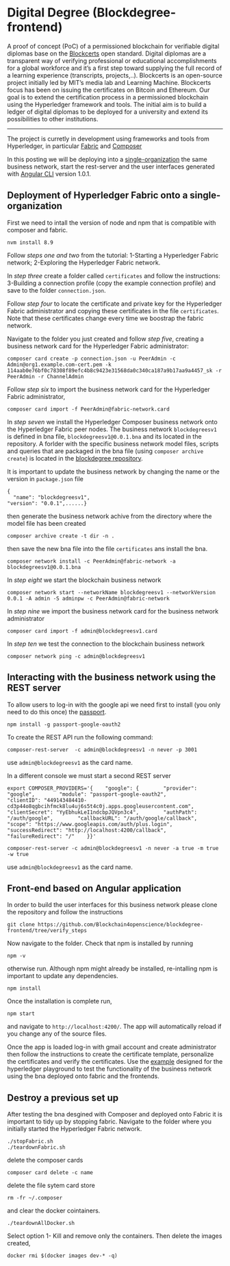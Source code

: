 # Digital Degree (Blockdegree-frontend)

A proof of concept (PoC) of a permissioned blockchain for verifiable digital diplomas base on the [Blockcerts](https://www.blockcerts.org/about.html) open standard. Digital diplomas are a transparent way of verifying professional or educational accomplishments for a global workforce and it’s a first step toward supplying the full record of a learning experience (transcripts, projects,..). Blockcerts is an open-source project initially led by MIT’s media lab and Learning Machine. Blockcerts focus has been on issuing the certificates on Bitcoin and Ethereum. Our goal is to extend the certification process in a permissioned blockchain using the Hyperledger framework and tools. The initial aim is to build a ledger of digital diplomas to be deployed for a university and extend its possibilities to other institutions.

-----
The project is curretly in development using frameworks and tools from Hyperledger, in particular [Fabric](https://hyperledger-fabric.readthedocs.io/en/release-1.1/) and [Composer](https://hyperledger.github.io/composer/latest/introduction/introduction)  

In this posting we will be deploying into a [single-organization](https://hyperledger.github.io/composer/latest/tutorials/deploy-to-fabric-single-org) the same business network, start the rest-server and the user interfaces generated with [Angular CLI](https://github.com/angular/angular-cli) version 1.0.1. 

## Deployment of Hyperledger Fabric onto a single-organization  

First we need to intall the version of node and npm that is compatible with composer and fabric.
`````
nvm install 8.9
`````
Follow *steps one and two* from the tutorial: 1-Starting a Hyperledger Fabric network; 2-Exploring the Hyperledger Fabric network.

In *step three* create a folder called `certificates` and follow the instructions:
3-Building a connection profile (copy the example connection profile) and save to the folder `connection.json`.

Follow *step four* to locate the certificate and private key for the Hyperledger Fabric administrator and copying these certificates in the file `certificates`. Note that these certificates change every time we boostrap the fabric network.

Navigate to the folder you just created and follow *step five*, creating a business network card for the Hyperledger Fabric administrator:
`````
composer card create -p connection.json -u PeerAdmin -c Admin@org1.example.com-cert.pem -k 114aab0e76bf0c78308f89efc4b8c9423e31568da0c340ca187a9b17aa9a4457_sk -r PeerAdmin -r ChannelAdmin
`````
Follow *step six* to import the business network card for the Hyperledger Fabric administrator,
`````
composer card import -f PeerAdmin@fabric-network.card
`````
In *step seven* we install the Hyperledger Composer business network onto the Hyperledger Fabric peer nodes. The business network `blockdegreesv1` is defined in bna file, `blockdegreesv1@0.0.1.bna` and its located in the repository. A forlder with the specific business network model files, scripts and queries that are packaged in the bna file (using `composer archive create`) is located in the [blockdegree repository](https://github.com/Blockchain4openscience/blockdegree/tree/master/degree-bnav2). 

It is important to update the business network by changing the name or the version in `package.json` file
`````
{
  "name": "blockdegreesv1",
"version": "0.0.1",......}
`````
then generate the business network achive from the directory where the model file has been created
`````
composer archive create -t dir -n .
`````
then save the new bna file into the file `certificates` ans install the bna.

`````
composer network install -c PeerAdmin@fabric-network -a blockdegreesv1@0.0.1.bna
`````
In *step eight* we start the blockchain business network
`````
composer network start --networkName blockdegreesv1 --networkVersion 0.0.1 -A admin -S adminpw -c PeerAdmin@fabric-network
`````
In *step nine* we import the business network card for the business network administrator
`````
composer card import -f admin@blockdegreesv1.card
`````
In *step ten* we test the connection to the blockchain business network
`````
composer network ping -c admin@blockdegreesv1
`````

## Interacting with the business network using the REST server 

To allow users to log-in with the google api we need first to install (you only need to do this once) the [passport](http://www.passportjs.org/).
`````
npm install -g passport-google-oauth2
`````
To create the REST API run the following command: 
`````
composer-rest-server  -c admin@blockdegreesv1 -n never -p 3001
`````
use `admin@blockdegreesv1` as the card name.

In a different console we must start a second REST server
`````
export COMPOSER_PROVIDERS='{    "google": {        "provider": "google",        "module": "passport-google-oauth2",        "clientID": "449143484410-cd3p44o8qgbcihfmck8lu4uj6s5t4c0j.apps.googleusercontent.com",        "clientSecret": "YyEbhukLeI1ndcbpJQVpn3c4",        "authPath": "/auth/google",        "callbackURL": "/auth/google/callback",        "scope": "https://www.googleapis.com/auth/plus.login",        "successRedirect": "http://localhost:4200/callback",        "failureRedirect": "/"    }}'
`````
`````
composer-rest-server -c admin@blockdegreesv1 -n never -a true -m true -w true
`````
use `admin@blockdegreesv1` as the card name.

## Front-end based on Angular application

In order to build the user interfaces for this business network please clone the repository and follow the instructions

`````
git clone https://github.com/Blockchain4openscience/blockdegree-frontend/tree/verify_steps
`````
Now navigate to the folder. Check that npm is installed by running
`````
npm -v
`````
otherwise run. Although npm might already be installed, re-intalling npm is important to update any dependencies.
`````
npm install
`````
Once the installation is complete run,
`````
npm start
`````
and navigate to `http://localhost:4200/`. The app will automatically reload if you change any of the source files. 

Once the app is loaded log-in with gmail account and create administrator then follow the instructions to create the certificate template, personalize the certificates and verify the certificates. Use the [example](https://github.com/Blockchain4openscience/blockdegree/tree/master/degree-bnav2) designed for the hyperledger playground to test the functionality of the business network using the bna deployed onto fabric and the frontends. 

## Destroy a previous set up
After testing the bna desgined with Composer and deployed onto Fabric it is important to tidy up by stopping fabric. Navigate to the folder where you initially started the Hyperledger Fabric network.

`````
./stopFabric.sh
./teardownFabric.sh
`````
delete the composer cards
`````
composer card delete -c name
`````
delete the file sytem card store
`````
rm -fr ~/.composer
`````
and clear the docker cointainers.

`````
./teardownAllDocker.sh
`````
Select option 1- Kill and remove only the containers. Then delete the images created, 
`````
docker rmi $(docker images dev-* -q)
`````